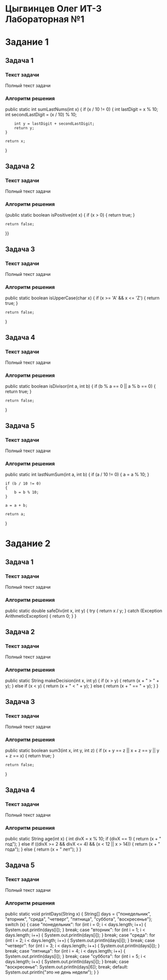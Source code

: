 # Цыгвинцев Олег ИТ-3 Лабораторная №1

# Задание 1
## Задача 1
### Текст задачи
Полный текст задачи
### Алгоритм решения
public static int sumLastNums(int x) {
    if (x / 10 != 0) {
        int lastDigit = x % 10;
        int secondLastDigit = (x / 10) % 10;

        int y = lastDigit + secondLastDigit;
        return y;
    }

    return x;
}

## Задача 2
### Текст задачи
Полный текст задачи
### Алгоритм решения
{public static boolean isPositive(int x) {
    if (x > 0) {
        return true;
    }

    return false;
}}

## Задача 3
### Текст задачи
Полный текст задачи
### Алгоритм решения
public static boolean isUpperCase(char x) {
    if (x >= 'A' && x <= 'Z') {
        return true;
    }

    return false;
}

## Задача 4
### Текст задачи
Полный текст задачи
### Алгоритм решения
public static boolean isDivisor(int a, int b) {
    if (b % a == 0 || a % b == 0) {
        return true;
    }

    return false;
}

## Задача 5
### Текст задачи
Полный текст задачи
### Алгоритм решения
public static int lastNumSum(int a, int b) {
    if (a / 10 != 0) {
        a = a % 10;
    }

    if (b / 10 != 0)
    {
        b = b % 10;
    }

    a = a + b;

    return a;
}

# Задание 2
## Задача 1
### Текст задачи
Полный текст задачи
### Алгоритм решения
public static double safeDiv(int x, int y) {
    try {
        return x / y;
    } catch (Exception ArithmeticException) {
        return 0;
    }
}

## Задача 2
### Текст задачи
Полный текст задачи
### Алгоритм решения
public static String makeDecision(int x, int y) {
    if (x > y) {
        return (x + " > " + y);
    }
    else if (x < y) {
        return (x + " < " + y);
    }
    else {
        return (x + " == " + y);
    }
}

## Задача 3
### Текст задачи
Полный текст задачи
### Алгоритм решения
public static boolean sum3(int x, int y, int z) {
    if (x + y == z || x + z == y || y + z == x) {
        return true;
    }

    return false;
}

## Задача 4
### Текст задачи
Полный текст задачи
### Алгоритм решения
public static String age(int x) {
    int divX = x % 10;
    if (divX == 1) {
        return (x + " год");
    }
    else if ((divX >= 2 && divX <= 4) && (x < 12 || x > 14)) {
        return (x + " года");
    }
    else {
        return (x + " лет");
    }
}

## Задача 5
### Текст задачи
Полный текст задачи
### Алгоритм решения
public static void printDays(String x) {
    String[] days = {"понедельник", "вторник", "среда", "четверг", "пятница", "суббота", "воскресенье"};
    switch (x) {
        case "понедельник":
            for (int i = 0; i < days.length; i++) {
                System.out.println(days[i]);
            }
            break;
        case "вторник":
            for (int i = 1; i < days.length; i++) {
                System.out.println(days[i]);
            }
            break;
        case "среда":
            for (int i = 2; i < days.length; i++) {
                System.out.println(days[i]);
            }
            break;
        case "четверг":
            for (int i = 3; i < days.length; i++) {
                System.out.println(days[i]);
            }
            break;
        case "пятница":
            for (int i = 4; i < days.length; i++) {
                System.out.println(days[i]);
            }
            break;
        case "суббота":
            for (int i = 5; i < days.length; i++) {
                System.out.println(days[i]);
            }
            break;
        case "воскресенье":
            System.out.println(days[6]);
            break;
        default:
            System.out.println("это не день недели");
    }
}